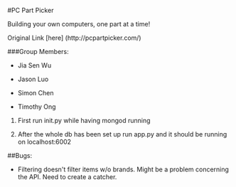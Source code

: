 #PC Part Picker
<p>Building your own computers, one part at a time!</p>
<p> Original Link [here] (http://pcpartpicker.com/)</p>


###Group Members:

* Jia Sen Wu

* Jason Luo

* Simon Chen

* Timothy Ong


1. First run init.py while having mongod running

2. After the whole db has been set up run app.py and it should be running on localhost:6002


##Bugs:

* Filtering doesn't filter items w/o brands. Might be a problem concerning the API. Need to create a catcher.
